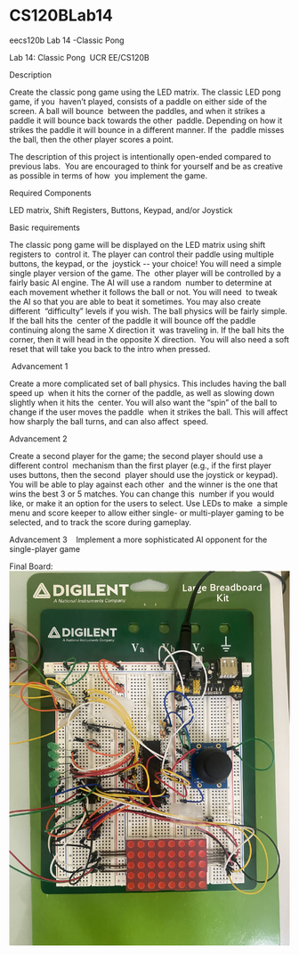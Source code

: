 # CS120BLab14


eecs120b Lab 14 -Classic Pong


Lab‌ ‌14:‌ ‌Classic‌ ‌Pong‌ ‌
UCR‌ ‌EE/CS120B‌ ‌
 ‌
 
Description‌ ‌ ‌
 ‌ ‌
 
Create‌ ‌the‌ ‌classic‌ ‌pong‌ ‌game‌ ‌using‌ ‌the‌ ‌LED‌ ‌matrix.‌ ‌The‌ ‌classic‌ ‌LED‌ ‌pong‌ ‌game,‌ ‌if‌ ‌you‌ ‌
haven’t‌ ‌played,‌ ‌consists‌ ‌of‌ ‌a‌ ‌paddle‌ ‌on‌ ‌either‌ ‌side‌ ‌of‌ ‌the‌ ‌screen.‌ ‌A‌ ‌ball‌ ‌will‌ ‌bounce‌ ‌
between‌ ‌the‌ ‌paddles,‌ ‌and‌ ‌when‌ ‌it‌ ‌strikes‌ ‌a‌ ‌paddle‌ ‌it‌ ‌will‌ ‌bounce‌ ‌back‌ ‌towards‌ ‌the‌ ‌other‌ ‌
paddle.‌ ‌Depending‌ ‌on‌ ‌how‌ ‌it‌ ‌strikes‌ ‌the‌ ‌paddle‌ ‌it‌ ‌will‌ ‌bounce‌ ‌in‌ ‌a‌ ‌different‌ ‌manner.‌ ‌If‌ ‌the‌ ‌
paddle‌ ‌misses‌ ‌the‌ ‌ball,‌ ‌then‌ ‌the‌ ‌other‌ ‌player‌ ‌scores‌ ‌a‌ ‌point.‌ ‌ ‌
 ‌
 
The‌ ‌description‌ ‌of‌ ‌this‌ ‌project‌ ‌is‌ ‌intentionally‌ ‌open-ended‌ ‌compared‌ ‌to‌ ‌previous‌ ‌labs.‌ ‌
You‌ ‌are‌ ‌encouraged‌ ‌to‌ ‌think‌ ‌for‌ ‌yourself‌ ‌and‌ ‌be‌ ‌as‌ ‌creative‌ ‌as‌ ‌possible‌ ‌in‌ ‌terms‌ ‌of‌ ‌how‌ ‌
you‌ ‌implement‌ ‌the‌ ‌game.‌ ‌ ‌
 ‌ ‌
 
Required‌ ‌Components‌ ‌
 ‌ ‌
 
LED‌ ‌matrix,‌ ‌Shift‌ ‌Registers,‌ ‌Buttons,‌ ‌Keypad,‌ ‌and/or‌ ‌Joystick‌ ‌
 ‌ ‌
 
Basic‌ ‌requirements‌ ‌
 ‌ ‌
 
The‌ ‌classic‌ ‌pong‌ ‌game‌ ‌will‌ ‌be‌ ‌displayed‌ ‌on‌ ‌the‌ ‌LED‌ ‌matrix‌ ‌using‌ ‌shift‌ ‌registers‌ ‌to‌ ‌
control‌ ‌it.‌ ‌The‌ ‌player‌ ‌can‌ ‌control‌ ‌their‌ ‌paddle‌ ‌using‌ ‌multiple‌ ‌buttons,‌ ‌the‌ ‌keypad,‌ ‌or‌ ‌the‌ ‌
joystick‌ ‌--‌ ‌your‌ ‌choice!‌ ‌You‌ ‌will‌ ‌need‌ ‌a‌ ‌simple‌ ‌single‌ ‌player‌ ‌version‌ ‌of‌ ‌the‌ ‌game.‌ ‌The‌ ‌
other‌ ‌player‌ ‌will‌ ‌be‌ ‌controlled‌ ‌by‌ ‌a‌ ‌fairly‌ ‌basic‌ ‌AI‌ ‌engine.‌ ‌The‌ ‌AI‌ ‌will‌ ‌use‌ ‌a‌ ‌random‌ ‌
number‌ ‌to‌ ‌determine‌ ‌at‌ ‌each‌ ‌movement‌ ‌whether‌ ‌it‌ ‌follows‌ ‌the‌ ‌ball‌ ‌or‌ ‌not.‌ ‌You‌ ‌will‌ ‌need‌ ‌
to‌ ‌tweak‌ ‌the‌ ‌AI‌ ‌so‌ ‌that‌ ‌you‌ ‌are‌ ‌able‌ ‌to‌ ‌beat‌ ‌it‌ ‌sometimes.‌ ‌You‌ ‌may‌ ‌also‌ ‌create‌ ‌different‌ ‌
“difficulty”‌ ‌levels‌ ‌if‌ ‌you‌ ‌wish.‌ ‌The‌ ‌ball‌ ‌physics‌ ‌will‌ ‌be‌ ‌fairly‌ ‌simple.‌ ‌If‌ ‌the‌ ‌ball‌ ‌hits‌ ‌the‌ ‌
center‌ ‌of‌ ‌the‌ ‌paddle‌ ‌it‌ ‌will‌ ‌bounce‌ ‌off‌ ‌the‌ ‌paddle‌ ‌continuing‌ ‌along‌ ‌the‌ ‌same‌ ‌X‌ ‌direction‌ ‌it‌ ‌
was‌ ‌traveling‌ ‌in.‌ ‌If‌ ‌the‌ ‌ball‌ ‌hits‌ ‌the‌ ‌corner,‌ ‌then‌ ‌it‌ ‌will‌ ‌head‌ ‌in‌ ‌the‌ ‌opposite‌ ‌X‌ ‌direction.‌ ‌
You‌ ‌will‌ ‌also‌ ‌need‌ ‌a‌ ‌soft‌ ‌reset‌ ‌that‌ ‌will‌ ‌take‌ ‌you‌ ‌back‌ ‌to‌ ‌the‌ ‌intro‌ ‌when‌ ‌pressed.‌ ‌
 ‌ ‌
 ‌
 
 ‌
Advancement‌ ‌1‌ ‌
 ‌ ‌
 
Create‌ ‌a‌ ‌more‌ ‌complicated‌ ‌set‌ ‌of‌ ‌ball‌ ‌physics.‌ ‌This‌ ‌includes‌ ‌having‌ ‌the‌ ‌ball‌ ‌speed‌ ‌up‌ ‌
when‌ ‌it‌ ‌hits‌ ‌the‌ ‌corner‌ ‌of‌ ‌the‌ ‌paddle,‌ ‌as‌ ‌well‌ ‌as‌ ‌slowing‌ ‌down‌ ‌slightly‌ ‌when‌ ‌it‌ ‌hits‌ ‌the‌ ‌
center.‌ ‌You‌ ‌will‌ ‌also‌ ‌want‌ ‌the‌ ‌“spin”‌ ‌of‌ ‌the‌ ‌ball‌ ‌to‌ ‌change‌ ‌if‌ ‌the‌ ‌user‌ ‌moves‌ ‌the‌ ‌paddle‌ ‌
when‌ ‌it‌ ‌strikes‌ ‌the‌ ‌ball.‌ ‌This‌ ‌will‌ ‌affect‌ ‌how‌ ‌sharply‌ ‌the‌ ‌ball‌ ‌turns,‌ ‌and‌ ‌can‌ ‌also‌ ‌affect‌ ‌
speed.‌ ‌ ‌
  ‌ ‌
  
  
Advancement‌ ‌2‌ ‌
 ‌ ‌
 
Create‌ ‌a‌ ‌second‌ ‌player‌ ‌for‌ ‌the‌ ‌game;‌ ‌the‌ ‌second‌ ‌player‌ ‌should‌ ‌use‌ ‌a‌ ‌different‌ ‌control‌ ‌
mechanism‌ ‌than‌ ‌the‌ ‌first‌ ‌player‌ ‌(e.g.,‌ ‌if‌ ‌the‌ ‌first‌ ‌player‌ ‌uses‌ ‌buttons,‌ ‌then‌ ‌the‌ ‌second‌ ‌
player‌ ‌should‌ ‌use‌ ‌the‌ ‌joystick‌ ‌or‌ ‌keypad).‌ ‌You‌ ‌will‌ ‌be‌ ‌able‌ ‌to‌ ‌play‌ ‌against‌ ‌each‌ ‌other‌ ‌
and‌ ‌the‌ ‌winner‌ ‌is‌ ‌the‌ ‌one‌ ‌that‌ ‌wins‌ ‌the‌ ‌best‌ ‌3‌ ‌or‌ ‌5‌ ‌matches.‌ ‌You‌ ‌can‌ ‌change‌ ‌this‌ ‌
number‌ ‌if‌ ‌you‌ ‌would‌ ‌like,‌ ‌or‌ ‌make‌ ‌it‌ ‌an‌ ‌option‌ ‌for‌ ‌the‌ ‌users‌ ‌to‌ ‌select.‌ ‌Use‌ ‌LEDs‌ ‌to‌ ‌make‌ ‌
a‌ ‌simple‌ ‌menu‌ ‌and‌ ‌score‌ ‌keeper‌ ‌to‌ ‌allow‌ ‌either‌ ‌single-‌ ‌or‌ ‌multi-player‌ ‌gaming‌ ‌to‌ ‌be‌ ‌
selected,‌ ‌and‌ ‌to‌ ‌track‌ ‌the‌ ‌score‌ ‌during‌ ‌gameplay.‌ ‌ ‌
 ‌ ‌
 
 
Advancement‌ ‌3‌ ‌
 ‌ ‌
Implement‌ ‌a‌ ‌more‌ ‌sophisticated‌ ‌AI‌ ‌opponent‌ ‌for‌ ‌the‌ ‌single-player‌ ‌game‌ ‌

 Final Board:
 ![alt text](https://github.com/marcobaez21/CS120BLab14/blob/master/board.jpg)
 
